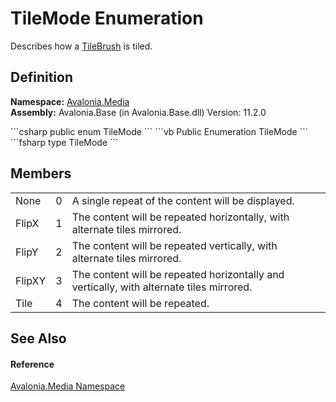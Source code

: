 # TileMode Enumeration


Describes how a <a href="T_Avalonia_Media_TileBrush">TileBrush</a> is tiled.



## Definition
**Namespace:** <a href="N_Avalonia_Media">Avalonia.Media</a>  
**Assembly:** Avalonia.Base (in Avalonia.Base.dll) Version: 11.2.0

<Tabs groupId="api-code-preview">
<TabItem value="csharp" label="C#">
```csharp
public enum TileMode
```
</TabItem>
<TabItem value="vb" label="VB">
```vb
Public Enumeration TileMode
```
</TabItem>
<TabItem value="fsharp" label="F#">
```fsharp
type TileMode
```
</TabItem>
</Tabs>



## Members
<table>
<tr>
<td>None</td>
<td>0</td>
<td>A single repeat of the content will be displayed.</td>
</tr>
<tr>
<td>FlipX</td>
<td>1</td>
<td>The content will be repeated horizontally, with alternate tiles mirrored.</td>
</tr>
<tr>
<td>FlipY</td>
<td>2</td>
<td>The content will be repeated vertically, with alternate tiles mirrored.</td>
</tr>
<tr>
<td>FlipXY</td>
<td>3</td>
<td>The content will be repeated horizontally and vertically, with alternate tiles mirrored.</td>
</tr>
<tr>
<td>Tile</td>
<td>4</td>
<td>The content will be repeated.</td>
</tr>
</table>

## See Also


#### Reference
<a href="N_Avalonia_Media">Avalonia.Media Namespace</a>  
